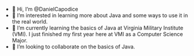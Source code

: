- 👋 Hi, I’m @DanielCapodice
- 👀 I’m interested in learning more about Java and some ways to use it in the real world.
- 🌱 I’m currently learning the basics of Java at Virginia Military Institute (VMI). I just finished my first year here at VMI as a Computer Science Major.
- 💞️ I’m looking to collaborate on the basics of Java.

<!---
DanielCapodice/DanielCapodice is a ✨ special ✨ repository because its `README.md` (this file) appears on your GitHub profile.
You can click the Preview link to take a look at your changes.
--->

